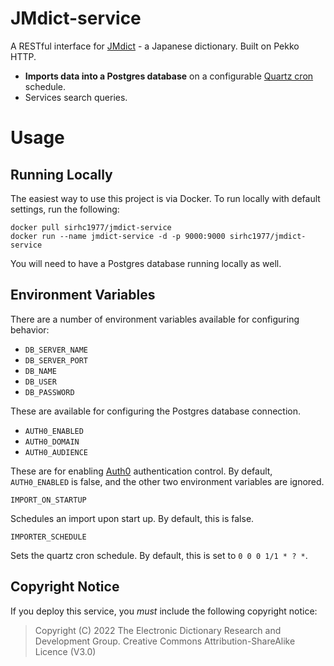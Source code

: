 # JMdict-service

A RESTful interface for [JMdict](https://www.edrdg.org/jmdict/j_jmdict.html) - a Japanese dictionary. Built on Pekko HTTP.

* **Imports data into a Postgres database** on a configurable [Quartz cron](http://www.quartz-scheduler.org/documentation/quartz-2.3.0/tutorials/crontrigger.html) schedule.
* Services search queries.

# Usage
## Running Locally
The easiest way to use this project is via Docker. To run locally with default settings, run the following:
```
docker pull sirhc1977/jmdict-service
docker run --name jmdict-service -d -p 9000:9000 sirhc1977/jmdict-service
```

You will need to have a Postgres database running locally as well.

## Environment Variables

There are a number of environment variables available for configuring behavior:

* `DB_SERVER_NAME`
* `DB_SERVER_PORT`
* `DB_NAME`
* `DB_USER`
* `DB_PASSWORD`

These are available for configuring the Postgres database connection.

* `AUTH0_ENABLED`
* `AUTH0_DOMAIN`
* `AUTH0_AUDIENCE`

These are for enabling [Auth0](https://auth0.com) authentication control. By default, `AUTH0_ENABLED` is false, and the 
other two environment variables are ignored.

`IMPORT_ON_STARTUP`

Schedules an import upon start up. By default, this is false.

`IMPORTER_SCHEDULE`

Sets the quartz cron schedule. By default, this is set to `0 0 0 1/1 * ? *`.

## Copyright Notice

If you deploy this service, you _must_ include the following copyright notice:

> Copyright (C) 2022 The Electronic Dictionary Research and Development Group. Creative Commons Attribution-ShareAlike Licence (V3.0)

